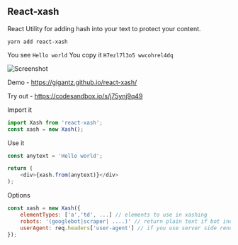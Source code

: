 ## React-xash
React Utility for adding hash into your text to protect your content.
```
yarn add react-xash
```

You see `Hello world`
You copy it `H7ezl7l3o5 wwcohrel4dq`

![Screenshot](http://ultraimg.com/images/2018/06/19/MEnE.png)

Demo - https://gigantz.github.io/react-xash/

Try out - https://codesandbox.io/s/j75ynj9q49

Import it
```javascript
import Xash from 'react-xash';
const xash = new Xash();
```
Use it
```javascript
const anytext = 'Hello world';

return (
    <div>{xash.from(anytext)}</div>
);
```

Options
```javascript
const xash = new Xash({
    elementTypes: ['a','td', ...] // elements to use in xashing
    robots: '(googlebot|scraper| ....)' // return plain text if bot indexing it
    userAgent: req.headers['user-agent'] // if you use server side rendering set it
});
```